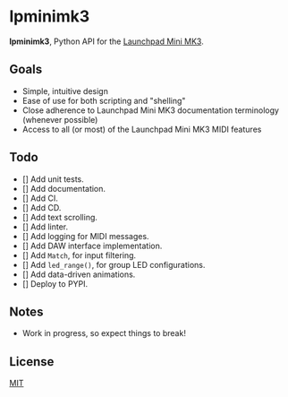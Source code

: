 # lpminimk3
**lpminimk3**, Python API for the [Launchpad Mini MK3](https://novationmusic.com/en/launch/launchpad-mini).

## Goals
* Simple, intuitive design
* Ease of use for both scripting and "shelling"
* Close adherence to Launchpad Mini MK3 documentation terminology (whenever possible)
* Access to all (or most) of the Launchpad Mini MK3 MIDI features

## Todo
- [] Add unit tests.
- [] Add documentation.
- [] Add CI.
- [] Add CD.
- [] Add text scrolling.
- [] Add linter.
- [] Add logging for MIDI messages.
- [] Add DAW interface implementation.
- [] Add `Match`, for input filtering.
- [] Add `led_range()`, for group LED configurations.
- [] Add data-driven animations.
- [] Deploy to PYPI.

## Notes
* Work in progress, so expect things to break!

## License
[MIT](https://choosealicense.com/licenses/mit/)
